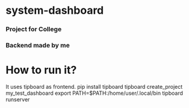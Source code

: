 # system-dashboard
### Project for College
### Backend made by me

# How to run it?
It uses tipboard as frontend.
pip install tipboard
tipboard create_project my_test_dashboard
export PATH=$PATH:/home/user/.local/bin
tipboard runserver